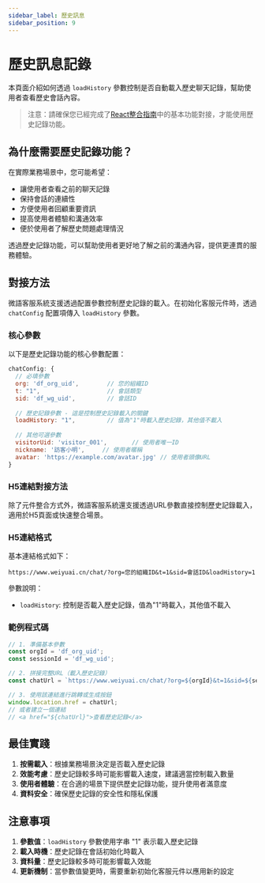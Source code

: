 ```yaml
---
sidebar_label: 歷史訊息
sidebar_position: 9
---
```


# 歷史訊息記錄

本頁面介紹如何透過 `loadHistory` 參數控制是否自動載入歷史聊天記錄，幫助使用者查看歷史會話內容。

<!-- - 演示連結：[歷史記錄演示](https://weiyuai.cn/reactdemo) -->
<!-- - 演示程式碼：[歷史記錄範例](https://github.com/Bytedesk/bytedesk-web/blob/master/examples/react-demo/src/pages/historyDemo.tsx) -->

> 注意：請確保您已經完成了[React整合指南](../channel/react.md)中的基本功能對接，才能使用歷史記錄功能。

## 為什麼需要歷史記錄功能？

在實際業務場景中，您可能希望：

- 讓使用者查看之前的聊天記錄
- 保持會話的連續性
- 方便使用者回顧重要資訊
- 提高使用者體驗和溝通效率
- 便於使用者了解歷史問題處理情況

透過歷史記錄功能，可以幫助使用者更好地了解之前的溝通內容，提供更連貫的服務體驗。

## 對接方法

微語客服系統支援透過配置參數控制歷史記錄的載入。在初始化客服元件時，透過 `chatConfig` 配置項傳入 `loadHistory` 參數。

### 核心參數

以下是歷史記錄功能的核心參數配置：

```javascript
chatConfig: {
  // 必填參數
  org: 'df_org_uid',        // 您的組織ID
  t: "1",                   // 會話類型
  sid: 'df_wg_uid',         // 會話ID
  
  // 歷史記錄參數 - 這是控制歷史記錄載入的關鍵
  loadHistory: "1",         // 值為"1"時載入歷史記錄，其他值不載入
  
  // 其他可選參數
  visitorUid: 'visitor_001',       // 使用者唯一ID
  nickname: '訪客小明',     // 使用者暱稱
  avatar: 'https://example.com/avatar.jpg' // 使用者頭像URL
}
```

### H5連結對接方法

除了元件整合方式外，微語客服系統還支援透過URL參數直接控制歷史記錄載入，適用於H5頁面或快速整合場景。

### H5連結格式

基本連結格式如下：

```text
https://www.weiyuai.cn/chat/?org=您的組織ID&t=1&sid=會話ID&loadHistory=1
```

參數說明：

- `loadHistory`: 控制是否載入歷史記錄，值為"1"時載入，其他值不載入

### 範例程式碼

```javascript
// 1. 準備基本參數
const orgId = 'df_org_uid';
const sessionId = 'df_wg_uid';

// 2. 拼接完整URL（載入歷史記錄）
const chatUrl = `https://www.weiyuai.cn/chat/?org=${orgId}&t=1&sid=${sessionId}&loadHistory=1`;

// 3. 使用該連結進行跳轉或生成按鈕
window.location.href = chatUrl;
// 或者建立一個連結
// <a href="${chatUrl}">查看歷史記錄</a>
```

## 最佳實踐

1. **按需載入**：根據業務場景決定是否載入歷史記錄
2. **效能考慮**：歷史記錄較多時可能影響載入速度，建議適當控制載入數量
3. **使用者體驗**：在合適的場景下提供歷史記錄功能，提升使用者滿意度
4. **資料安全**：確保歷史記錄的安全性和隱私保護

## 注意事項

1. **參數值**：`loadHistory` 參數使用字串 "1" 表示載入歷史記錄
2. **載入時機**：歷史記錄在會話初始化時載入
3. **資料量**：歷史記錄較多時可能影響載入效能
4. **更新機制**：當參數值變更時，需要重新初始化客服元件以應用新的設定
